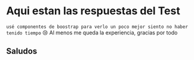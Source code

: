 # Aqui estan las respuestas del Test
`usé componentes de boostrap para verlo un poco mejor siento no haber tenido tiempo` 😢
Al menos me queda la experiencia, gracias por todo
## Saludos



